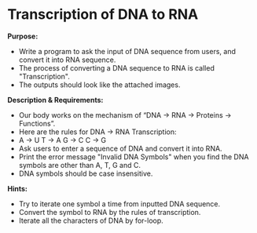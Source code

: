 # Transcription of DNA to RNA
 
<b>Purpose:</b>
- Write a program to ask the input of DNA sequence from users, and convert it into RNA sequence.
- The process of converting a DNA sequence to RNA is called "Transcription".
- The outputs should look like the attached images.


<b>Description & Requirements:</b>
- Our body works on the mechanism of “DNA -> RNA -> Proteins -> Functions”.
- Here are the rules for DNA -> RNA Transcription:
- A -> U    T -> A    G -> C    C -> G
- Ask users to enter a sequence of DNA and convert it into RNA.
- Print the error message "Invalid DNA Symbols" when you find the DNA symbols are other than A, T, G and C.
- DNA symbols should be case insensitive.


<b>Hints:</b>
- Try to iterate one symbol a time from inputted DNA sequence.
- Convert the symbol to RNA by the rules of transcription.
- Iterate all the characters of DNA by for-loop.
